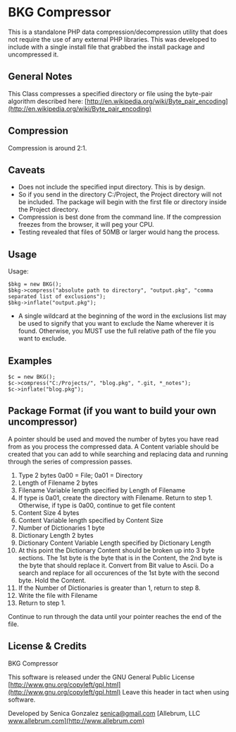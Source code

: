 BKG Compressor
==============

This is a standalone PHP data compression/decompression utility that does not require the use of any external PHP libraries.
This was developed to include with a single install file that grabbed the install package and uncompressed it.

General Notes
-------------

This Class compresses a specified directory or file using the byte-pair algorithm described here:
[http://en.wikipedia.org/wiki/Byte_pair_encoding](http://en.wikipedia.org/wiki/Byte_pair_encoding)

Compression
-----------

Compression is around 2:1.

Caveats
-------

* Does not include the specified input directory.  This is by design.
* So if you send in the directory C:/Project, the Project directory will not be included.  The package will begin with the first file or directory inside the Project directory.
* Compression is best done from the command line.  If the compression freezes from the browser, it will peg your CPU.
* Testing revealed that files of 50MB or larger would hang the process.

Usage
-----
Usage:

    $bkg = new BKG();
    $bkg->compress("absolute path to directory", "output.pkg", "comma separated list of exclusions");
    $bkg->inflate("output.pkg");

* A single wildcard at the beginning of the word in the exclusions list may be used to signify that you want to exclude the Name wherever it is found.  Otherwise, you MUST use the full relative path of the file you want to exclude.

Examples
--------

    $c = new BKG();
    $c->compress("C:/Projects/", "blog.pkg", ".git, *_notes");
    $c->inflate("blog.pkg");

Package Format (if you want to build your own uncompressor)
-----------------------------------------------------------

A pointer should be used and moved the number of bytes you have read from as you process the compressed data.
A Content variable should be created that you can add to while searching and replacing data and running through the series of compression passes.

1. Type						2 bytes 0a00 = File; 0a01 = Directory
2. Length of Filename		2 bytes
3. Filename					Variable length specified by Length of Filename
4. If type is 0a01, create the directory with Filename. Return to step 1. Otherwise, if type is 0a00, continue to get file content
5. Content Size				4 bytes
6. Content					Variable length specified by Content Size
7. Number of Dictionaries	1 byte
8. Dictionary Length		2 bytes
9. Dictionary Content		Variable Length specified by Dictionary Length
10. At this point the Dictionary Content should be broken up into 3 byte sections.  The 1st byte is the byte that is in the Content, the 2nd byte is the byte that should replace it. Convert from Bit value to Ascii. Do a search and replace for all occurences of the 1st byte with the second byte. Hold the Content.
11. If the Number of Dictionaries is greater than 1, return to step 8.
12. Write the file with Filename
13. Return to step 1.

Continue to run through the data until your pointer reaches the end of the file.

License & Credits
-----------------

BKG Compressor

This software is released under the GNU General Public License
[http://www.gnu.org/copyleft/gpl.html](http://www.gnu.org/copyleft/gpl.html)
Leave this header in tact when using software.

Developed by Senica Gonzalez senica@gmail.com
[Allebrum, LLC www.allebrum.com](http://www.allebrum.com)
